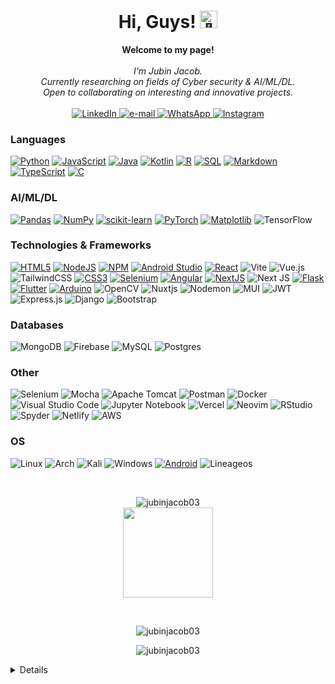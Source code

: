 <h1 align="center">Hi, Guys! <img src="https://github.com/jubinjacob03/jubinjacob03/assets/118928433/3f6ae0a6-00b0-4918-900c-db7a56577aba" width="28px" alt="👋"></h1>

<p align="center">
    <b>Welcome to my page!</b><br><br>
    <i>
        I'm Jubin Jacob.<br>
        Currently researching on fields of Cyber security & AI/ML/DL.<br>
        Open to collaborating on interesting and innovative projects.<br>
    </i>
    <br>
    <a href="https://linkedin.com/in/jubin-jacob-5474a3217">
        <img src="https://img.shields.io/badge/LinkedIn-blue?style=flat-square&logo=linkedin" alt="LinkedIn">
    </a>
    <a href="mailto:jr.jubin03@gmail.com">
        <img src="https://img.shields.io/badge/Email-red?style=flat-square&logo=gmail&logoColor=white" alt="e-mail">
    </a>
    <a href="https://wa.me/+918078366284">
        <img src="https://img.shields.io/badge/WhatsApp-black?style=flat-square&logo=whatsapp" alt="WhatsApp">
    </a>
    <a href="https://instagram.com/jv.bin?igshid=NTc4MTIwNjQ2YQ==">
        <img src="https://img.shields.io/badge/Instagram-white?style=flat-square&logo=instagram" alt="Instagram">
    </a>
</p>

### Languages
[![Python](https://img.shields.io/badge/python-3670A0?style=for-the-badge&logo=python&logoColor=ffdd54)](https://www.python.org/)
[![JavaScript](https://img.shields.io/badge/javascript-%23323330.svg?style=for-the-badge&logo=javascript&logoColor=%23F7DF1E)](https://devdocs.io/javascript/)
[![Java](https://img.shields.io/badge/java-%23ED8B00.svg?style=for-the-badge&logo=openjdk&logoColor=white)](https://www.java.com/en/download/help/whatis_java.html)
[![Kotlin](https://img.shields.io/badge/kotlin-%237F52FF.svg?style=for-the-badge&logo=kotlin&logoColor=white)](https://kotlinlang.org/)
[![R](https://img.shields.io/badge/r-%23276DC3.svg?style=for-the-badge&logo=r&logoColor=white)](https://www.r-project.org/)
[![SQL](https://img.shields.io/badge/sql-black?style=for-the-badge&logo=mysql)](https://www.mysql.com/)
[![Markdown](https://img.shields.io/badge/markdown-%23000000.svg?style=for-the-badge&logo=markdown&logoColor=white)]()
[![TypeScript](https://img.shields.io/badge/typescript-%23007ACC.svg?style=for-the-badge&logo=typescript&logoColor=white)](https://www.typescriptlang.org/)
[![C](https://img.shields.io/badge/c-%2300599C.svg?style=for-the-badge&logo=c&logoColor=white)](https://devdocs.io/c/)

### AI/ML/DL
[![Pandas](https://img.shields.io/badge/pandas-%23150458.svg?style=for-the-badge&logo=pandas&logoColor=white)](https://pandas.pydata.org/)
[![NumPy](https://img.shields.io/badge/numpy-%23013243.svg?style=for-the-badge&logo=numpy&logoColor=white)](https://numpy.org/)
[![scikit-learn](https://img.shields.io/badge/scikit--learn-%23F7931E.svg?style=for-the-badge&logo=scikit-learn&logoColor=white)](https://scikit-learn.org/stable/)
[![PyTorch](https://img.shields.io/badge/PyTorch-%23EE4C2C.svg?style=for-the-badge&logo=PyTorch&logoColor=white)](https://pytorch.org/)
[![Matplotlib](https://img.shields.io/badge/Matplotlib-%23ffffff.svg?style=for-the-badge&logo=Matplotlib&logoColor=black)](https://matplotlib.org/)
![TensorFlow](https://img.shields.io/badge/TensorFlow-%23FF6F00.svg?style=for-the-badge&logo=TensorFlow&logoColor=white)

### Technologies & Frameworks
[![HTML5](https://img.shields.io/badge/html5-%23E34F26.svg?style=for-the-badge&logo=html5&logoColor=white)](https://webplatform.github.io/docs/html/html5/)
[![NodeJS](https://img.shields.io/badge/node.js-6DA55F?style=for-the-badge&logo=node.js&logoColor=white)](https://nodejs.org/en)
[![NPM](https://img.shields.io/badge/NPM-black?style=for-the-badge&logo=npm)](https://www.npmjs.com/) 
[![Android Studio](https://img.shields.io/badge/android%20studio-346ac1?style=for-the-badge&logo=android%20studio&logoColor=white)](https://developer.android.com/studio) 
[![React](https://img.shields.io/badge/react-%2320232a.svg?style=for-the-badge&logo=react&logoColor=%2361DAFB)](https://react.dev/)
![Vite](https://img.shields.io/badge/vite-%23646CFF.svg?style=for-the-badge&logo=vite&logoColor=white)
![Vue.js](https://img.shields.io/badge/vuejs-%2335495e.svg?style=for-the-badge&logo=vuedotjs&logoColor=%234FC08D)
![TailwindCSS](https://img.shields.io/badge/tailwindcss-%2338B2AC.svg?style=for-the-badge&logo=tailwind-css&logoColor=white)
[![CSS3](https://img.shields.io/badge/css3-%231572B6.svg?style=for-the-badge&logo=css3&logoColor=white)](https://devdocs.io/css/)
[![Selenium](https://img.shields.io/badge/selenium-black?style=for-the-badge&logo=selenium)](https://www.selenium.dev/)
[![Angular](https://img.shields.io/badge/angular-%23DD0031.svg?style=for-the-badge&logo=angular&logoColor=white)](https://angular.io/)
[![NextJS](https://img.shields.io/badge/nextjs-black?style=for-the-badge&logo=nextdotjs)](https://nextjs.org/)
![Next JS](https://img.shields.io/badge/Next-black?style=for-the-badge&logo=next.js&logoColor=white)
[![Flask](https://img.shields.io/badge/flask-%23000.svg?style=for-the-badge&logo=flask&logoColor=white)](https://flask.palletsprojects.com/en/2.3.x/)
[![Flutter](https://img.shields.io/badge/flutter-black?style=for-the-badge&logo=flutter)](https://flutter.dev/) 
[![Arduino](https://img.shields.io/badge/arduino-black?style=for-the-badge&logo=arduino)](https://www.arduino.cc/)
![OpenCV](https://img.shields.io/badge/opencv-%23white.svg?style=for-the-badge&logo=opencv&logoColor=white)
![Nuxtjs](https://img.shields.io/badge/Nuxt-002E3B?style=for-the-badge&logo=nuxtdotjs&logoColor=#00DC82)
![Nodemon](https://img.shields.io/badge/NODEMON-%23323330.svg?style=for-the-badge&logo=nodemon&logoColor=%BBDEAD)
![MUI](https://img.shields.io/badge/MUI-%230081CB.svg?style=for-the-badge&logo=mui&logoColor=white)
![JWT](https://img.shields.io/badge/JWT-black?style=for-the-badge&logo=JSON%20web%20tokens)
![Express.js](https://img.shields.io/badge/express.js-%23404d59.svg?style=for-the-badge&logo=express&logoColor=%2361DAFB)
![Django](https://img.shields.io/badge/django-%23092E20.svg?style=for-the-badge&logo=django&logoColor=white)
![Bootstrap](https://img.shields.io/badge/bootstrap-%238511FA.svg?style=for-the-badge&logo=bootstrap&logoColor=white)

### Databases
![MongoDB](https://img.shields.io/badge/MongoDB-%234ea94b.svg?style=for-the-badge&logo=mongodb&logoColor=white)
![Firebase](https://img.shields.io/badge/firebase-a08021?style=for-the-badge&logo=firebase&logoColor=ffcd34)
![MySQL](https://img.shields.io/badge/mysql-4479A1.svg?style=for-the-badge&logo=mysql&logoColor=white)
![Postgres](https://img.shields.io/badge/postgres-%23316192.svg?style=for-the-badge&logo=postgresql&logoColor=white)

### Other
![Selenium](https://img.shields.io/badge/-selenium-%43B02A?style=for-the-badge&logo=selenium&logoColor=white)
![Mocha](https://img.shields.io/badge/-mocha-%238D6748?style=for-the-badge&logo=mocha&logoColor=white)
![Apache Tomcat](https://img.shields.io/badge/apache%20tomcat-%23F8DC75.svg?style=for-the-badge&logo=apache-tomcat&logoColor=black)
![Postman](https://img.shields.io/badge/Postman-FF6C37?style=for-the-badge&logo=postman&logoColor=white)
![Docker](https://img.shields.io/badge/docker-%230db7ed.svg?style=for-the-badge&logo=docker&logoColor=white)
![Visual Studio Code](https://img.shields.io/badge/Visual%20Studio%20Code-0078d7.svg?style=for-the-badge&logo=visual-studio-code&logoColor=white)
![Jupyter Notebook](https://img.shields.io/badge/jupyter-%23FA0F00.svg?style=for-the-badge&logo=jupyter&logoColor=white)
![Vercel](https://img.shields.io/badge/vercel-%23000000.svg?style=for-the-badge&logo=vercel&logoColor=white)
![Neovim](https://img.shields.io/badge/NeoVim-%2357A143.svg?&style=for-the-badge&logo=neovim&logoColor=white)
![RStudio](https://img.shields.io/badge/RStudio-4285F4?style=for-the-badge&logo=rstudio&logoColor=white)
![Spyder](https://img.shields.io/badge/Spyder-838485?style=for-the-badge&logo=spyder%20ide&logoColor=maroon)
![Netlify](https://img.shields.io/badge/netlify-%23000000.svg?style=for-the-badge&logo=netlify&logoColor=#00C7B7)
![AWS](https://img.shields.io/badge/AWS-%23FF9900.svg?style=for-the-badge&logo=amazon-aws&logoColor=white)

### OS
![Linux](https://img.shields.io/badge/Linux-FCC624?style=for-the-badge&logo=linux&logoColor=black)
![Arch](https://img.shields.io/badge/Arch%20Linux-1793D1?logo=arch-linux&logoColor=fff&style=for-the-badge)
![Kali](https://img.shields.io/badge/Kali-268BEE?style=for-the-badge&logo=kalilinux&logoColor=white)
![Windows](https://img.shields.io/badge/Windows-0078D6?style=for-the-badge&logo=windows&logoColor=white)
[![Android](https://img.shields.io/badge/Android-3DDC84?style=for-the-badge&logo=android&logoColor=white)](https://www.android.com/intl/en_in/)
![Lineageos](https://img.shields.io/badge/lineageos-167C80?style=for-the-badge&logo=lineageos&logoColor=white)

<br/>
<p align="center"> <img src="https://komarev.com/ghpvc/?username=jubinjacob03&label=Profile%20views&color=0e75b6&style=flat" alt="jubinjacob03" /><br/> <img src="https://github.com/jubinjacob03/jubinjacob03/assets/118928433/7d6cb119-9803-436e-bfbd-7a77c23bda4c" hieght="108px" width="144px"> </p>
<br/>
<p align="center"><img align="center" src="https://github-readme-stats.vercel.app/api?username=jubinjacob03&show_icons=true&locale=en" alt="jubinjacob03" /></p>
<p align="center"><img align="center" src="https://github-readme-streak-stats.herokuapp.com/?user=jubinjacob03&" alt="jubinjacob03" /></p>



<details>
<br/>
    <p>
    I am currently studying B. Tech CSE Cybersecurity & IOT in <a href="https://www.sret.edu.in/">Sri Ramachandra Institute of Engineering and Technology , Porur.</a> In search of part-time Projects or Interns to work along with my career.
Skills: Java · JavaScript · Java Database Connectivity (JDBC) · Python (Programming Language) · Seaborn · Internet of Things (IoT) · Android Studio · Kotlin · AngularJS · Next.js · HTML5 · Database Management System (DBMS) · Advanced Java
    </p>
</details>








